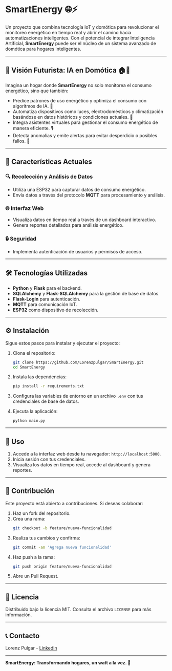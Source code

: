 # SmartEnergy 🌐⚡

Un proyecto que combina tecnología IoT y domótica para revolucionar el monitoreo energético en tiempo real y abrir el camino hacia automatizaciones inteligentes. Con el potencial de integrar Inteligencia Artificial, **SmartEnergy** puede ser el núcleo de un sistema avanzado de domótica para hogares inteligentes.

---

## 🚀 Visión Futurista: IA en Domótica 🏠🤖

Imagina un hogar donde **SmartEnergy** no solo monitorea el consumo energético, sino que también:
- Predice patrones de uso energético y optimiza el consumo con algoritmos de IA. 🧠
- Automatiza dispositivos como luces, electrodomésticos y climatización basándose en datos históricos y condiciones actuales. 🔌
- Integra asistentes virtuales para gestionar el consumo energético de manera eficiente. 🎙️
- Detecta anomalías y emite alertas para evitar desperdicio o posibles fallos. 🚨

---

## 🌟 Características Actuales

### 🔍 **Recolección y Análisis de Datos**
- Utiliza una ESP32 para capturar datos de consumo energético.
- Envía datos a través del protocolo **MQTT** para procesamiento y análisis.

### 🌐 **Interfaz Web**
- Visualiza datos en tiempo real a través de un dashboard interactivo.
- Genera reportes detallados para análisis energético.

### 🔒 **Seguridad**
- Implementa autenticación de usuarios y permisos de acceso.

---

## 🛠️ Tecnologías Utilizadas

- **Python** y **Flask** para el backend.
- **SQLAlchemy** y **Flask-SQLAlchemy** para la gestión de base de datos.
- **Flask-Login** para autenticación.
- **MQTT** para comunicación IoT.
- **ESP32** como dispositivo de recolección.

---

## ⚙️ Instalación

Sigue estos pasos para instalar y ejecutar el proyecto:

1. Clona el repositorio:
   ```bash
   git clone https://github.com/Lorenzpulgar/SmartEnergy.git
   cd SmartEnergy
   ```

2. Instala las dependencias:
   ```bash
   pip install -r requirements.txt
   ```

3. Configura las variables de entorno en un archivo `.env` con tus credenciales de base de datos.

4. Ejecuta la aplicación:
   ```bash
   python main.py
   ```

---

## 🌟 Uso

1. Accede a la interfaz web desde tu navegador: `http://localhost:5000`.
2. Inicia sesión con tus credenciales.
3. Visualiza los datos en tiempo real, accede al dashboard y genera reportes.

---

## 🤝 Contribución

Este proyecto está abierto a contribuciones. Si deseas colaborar:
1. Haz un fork del repositorio.
2. Crea una rama:
   ```bash
   git checkout -b feature/nueva-funcionalidad
   ```
3. Realiza tus cambios y confirma:
   ```bash
   git commit -am 'Agrega nueva funcionalidad'
   ```
4. Haz push a la rama:
   ```bash
   git push origin feature/nueva-funcionalidad
   ```
5. Abre un Pull Request.

---

## 📜 Licencia

Distribuido bajo la licencia MIT. Consulta el archivo `LICENSE` para más información.

---

## 📞 Contacto

Lorenz Pulgar - [LinkedIn](https://www.linkedin.com/in/lorenzpulgar/)

---

**SmartEnergy: Transformando hogares, un watt a la vez. 🌟**
